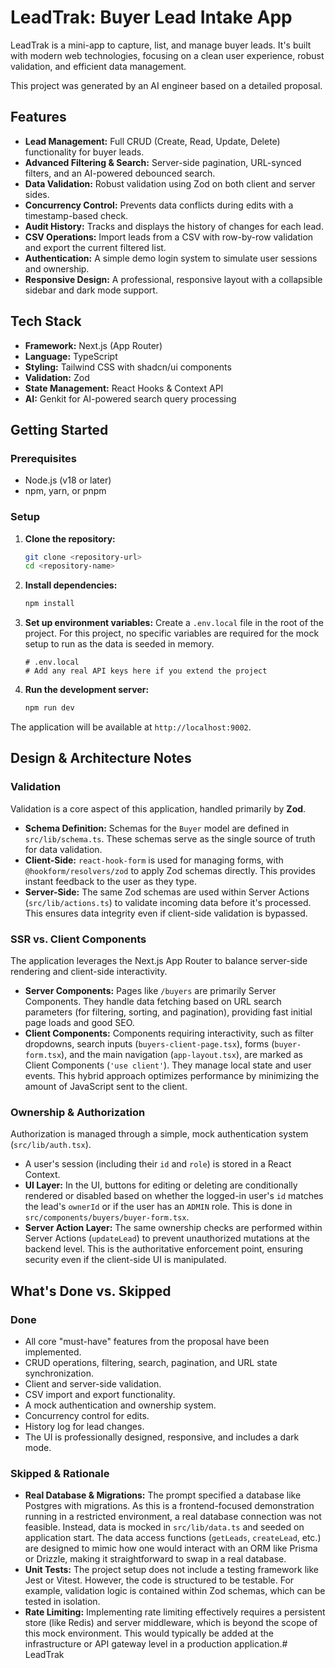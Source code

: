 # LeadTrak: Buyer Lead Intake App

LeadTrak is a mini-app to capture, list, and manage buyer leads. It's built with modern web technologies, focusing on a clean user experience, robust validation, and efficient data management.

This project was generated by an AI engineer based on a detailed proposal.

## Features

- **Lead Management:** Full CRUD (Create, Read, Update, Delete) functionality for buyer leads.
- **Advanced Filtering & Search:** Server-side pagination, URL-synced filters, and an AI-powered debounced search.
- **Data Validation:** Robust validation using Zod on both client and server sides.
- **Concurrency Control:** Prevents data conflicts during edits with a timestamp-based check.
- **Audit History:** Tracks and displays the history of changes for each lead.
- **CSV Operations:** Import leads from a CSV with row-by-row validation and export the current filtered list.
- **Authentication:** A simple demo login system to simulate user sessions and ownership.
- **Responsive Design:** A professional, responsive layout with a collapsible sidebar and dark mode support.

## Tech Stack

- **Framework:** Next.js (App Router)
- **Language:** TypeScript
- **Styling:** Tailwind CSS with shadcn/ui components
- **Validation:** Zod
- **State Management:** React Hooks & Context API
- **AI:** Genkit for AI-powered search query processing

## Getting Started

### Prerequisites

- Node.js (v18 or later)
- npm, yarn, or pnpm

### Setup

1.  **Clone the repository:**
    ```bash
    git clone <repository-url>
    cd <repository-name>
    ```

2.  **Install dependencies:**
    ```bash
    npm install
    ```

3.  **Set up environment variables:**
    Create a `.env.local` file in the root of the project. For this project, no specific variables are required for the mock setup to run as the data is seeded in memory.

    ```
    # .env.local
    # Add any real API keys here if you extend the project
    ```

4.  **Run the development server:**
    ```bash
    npm run dev
    ```

The application will be available at `http://localhost:9002`.

## Design & Architecture Notes

### Validation

Validation is a core aspect of this application, handled primarily by **Zod**.

-   **Schema Definition:** Schemas for the `Buyer` model are defined in `src/lib/schema.ts`. These schemas serve as the single source of truth for data validation.
-   **Client-Side:** `react-hook-form` is used for managing forms, with `@hookform/resolvers/zod` to apply Zod schemas directly. This provides instant feedback to the user as they type.
-   **Server-Side:** The same Zod schemas are used within Server Actions (`src/lib/actions.ts`) to validate incoming data before it's processed. This ensures data integrity even if client-side validation is bypassed.

### SSR vs. Client Components

The application leverages the Next.js App Router to balance server-side rendering and client-side interactivity.

-   **Server Components:** Pages like `/buyers` are primarily Server Components. They handle data fetching based on URL search parameters (for filtering, sorting, and pagination), providing fast initial page loads and good SEO.
-   **Client Components:** Components requiring interactivity, such as filter dropdowns, search inputs (`buyers-client-page.tsx`), forms (`buyer-form.tsx`), and the main navigation (`app-layout.tsx`), are marked as Client Components (`'use client'`). They manage local state and user events. This hybrid approach optimizes performance by minimizing the amount of JavaScript sent to the client.

### Ownership & Authorization

Authorization is managed through a simple, mock authentication system (`src/lib/auth.tsx`).

-   A user's session (including their `id` and `role`) is stored in a React Context.
-   **UI Layer:** In the UI, buttons for editing or deleting are conditionally rendered or disabled based on whether the logged-in user's `id` matches the lead's `ownerId` or if the user has an `ADMIN` role. This is done in `src/components/buyers/buyer-form.tsx`.
-   **Server Action Layer:** The same ownership checks are performed within Server Actions (`updateLead`) to prevent unauthorized mutations at the backend level. This is the authoritative enforcement point, ensuring security even if the client-side UI is manipulated.

## What's Done vs. Skipped

### Done

-   All core "must-have" features from the proposal have been implemented.
-   CRUD operations, filtering, search, pagination, and URL state synchronization.
-   Client and server-side validation.
-   CSV import and export functionality.
-   A mock authentication and ownership system.
-   Concurrency control for edits.
-   History log for lead changes.
-   The UI is professionally designed, responsive, and includes a dark mode.

### Skipped & Rationale

-   **Real Database & Migrations:** The prompt specified a database like Postgres with migrations. As this is a frontend-focused demonstration running in a restricted environment, a real database connection was not feasible. Instead, data is mocked in `src/lib/data.ts` and seeded on application start. The data access functions (`getLeads`, `createLead`, etc.) are designed to mimic how one would interact with an ORM like Prisma or Drizzle, making it straightforward to swap in a real database.
-   **Unit Tests:** The project setup does not include a testing framework like Jest or Vitest. However, the code is structured to be testable. For example, validation logic is contained within Zod schemas, which can be tested in isolation.
-   **Rate Limiting:** Implementing rate limiting effectively requires a persistent store (like Redis) and server middleware, which is beyond the scope of this mock environment. This would typically be added at the infrastructure or API gateway level in a production application.# LeadTrak
